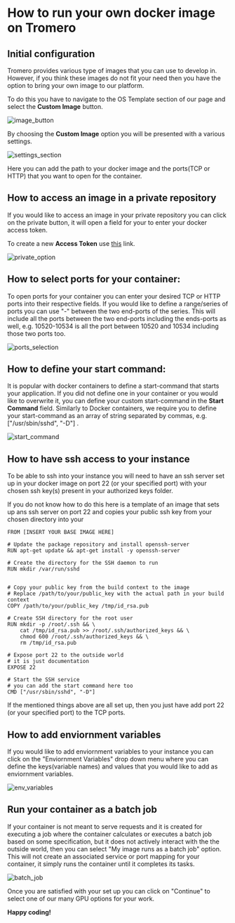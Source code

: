 # How to run your own docker image on Tromero

## Initial configuration

Tromero provides various type of images that you can use to develop in. However, if you think these images do not fit your need then you have the option to bring your own image to our platform. 

To do this you have to navigate to the OS Template section of our page and select the __Custom Image__ button.

![image_button](./pictures/custom_image_button.png)

By choosing the __Custom Image__ option you will be presented with a various settings.

![settings_section](./pictures/settings_section.png)

Here you can add the path to your docker image and the ports(TCP or HTTP) that you want to open for the container.



## How to access an image in a private repository

If you would like to access an image in your private repository you can click on the private button, it will open a field for your to enter your docker access token. 

To create a new __Access Token__ use [this](https://docs.docker.com/security/for-developers/access-tokens/) link.

![private_option](./pictures/private_option.png)



## How to select ports for your container:

To open ports for your container you can enter your desired TCP or HTTP ports into their respective fields. If you would like to define a range/series of ports you can use "-" between the two end-ports of the series. This will include all the ports between the two end-ports including the ends-ports as well, e.g. 10520-10534 is all the port between 10520 and 10534 including those two ports too.

![ports_selection](./pictures/ports_selection.png)


## How to define your start command:


It is popular with docker containers to define a start-command that starts your application. If you did not define one in your container or you would like to overwrite it, you can define your custom start-command in the __Start Command__ field. Similarly to Docker containers, we require you to define your start-command as an array of string separated by commas, e.g. ["/usr/sbin/sshd", "-D"] .


![start_command](./pictures/start_command.png)


## How to have ssh access to your instance

To be able to ssh into your instance you will need to have an ssh server set up in your docker image on port 22 (or your specified port) with your chosen ssh key(s) present in your authorized keys folder.

If you do not know how to do this here is a template of an image that sets up ans ssh server on port 22 and copies your public ssh key from your chosen directory into your 

```docker
FROM [INSERT YOUR BASE IMAGE HERE]

# Update the package repository and install openssh-server
RUN apt-get update && apt-get install -y openssh-server

# Create the directory for the SSH daemon to run
RUN mkdir /var/run/sshd


# Copy your public key from the build context to the image
# Replace /path/to/your/public_key with the actual path in your build context
COPY /path/to/your/public_key /tmp/id_rsa.pub

# Create SSH directory for the root user
RUN mkdir -p /root/.ssh && \
    cat /tmp/id_rsa.pub >> /root/.ssh/authorized_keys && \
    chmod 600 /root/.ssh/authorized_keys && \
    rm /tmp/id_rsa.pub

# Expose port 22 to the outside world
# it is just documentation
EXPOSE 22

# Start the SSH service
# you can add the start command here too 
CMD ["/usr/sbin/sshd", "-D"] 

```


If the mentioned things above are all set up, then you just have add port 22 (or your specified port) to the TCP ports.




## How to add enviornment variables

If you would like to add enviornment variables to your instance you can click on the "Enviornment Variables" drop down menu where you can define the keys(variable names) and values that you would like to add as enviornment variables.

![env_variables](./pictures/env_varibles.png)



## Run your container as a batch job

If your container is not meant to serve requests and it is created for executing a job where the container calculates or executes a batch job based on some specification, but it does not actively interact with the the outside world, then you can select "My image runs as a batch job" option. This will not create an associated service or port mapping for your container, it simply runs the container until it completes its tasks.


![batch_job](./pictures/batch_job.png)



Once you are satisfied with your set up you can click on "Continue" to select one of our many GPU options for your work. 

__Happy coding!__
